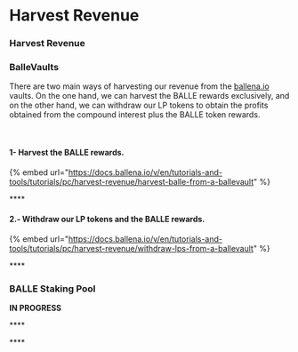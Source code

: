 # Harvest Revenue

### **Harvest Revenue**

### **BalleVaults**

There are two main ways of harvesting our revenue from the [ballena.io](https://app.ballena.io/) vaults. On the one hand, we can harvest the BALLE rewards exclusively, and on the other hand, we can withdraw our LP tokens to obtain the profits obtained from the compound interest plus the BALLE token rewards.

**‌**

#### **1- Harvest the BALLE rewards.**

{% embed url="https://docs.ballena.io/v/en/tutorials-and-tools/tutorials/pc/harvest-revenue/harvest-balle-from-a-ballevault" %}

\*\*\*\*

#### **2.- Withdraw our LP tokens and the BALLE rewards.**

{% embed url="https://docs.ballena.io/v/en/tutorials-and-tools/tutorials/pc/harvest-revenue/withdraw-lps-from-a-ballevault" %}

\*\*\*\*

### **BALLE Staking Pool**

**IN PROGRESS**

\*\*\*\*

\*\*\*\*

